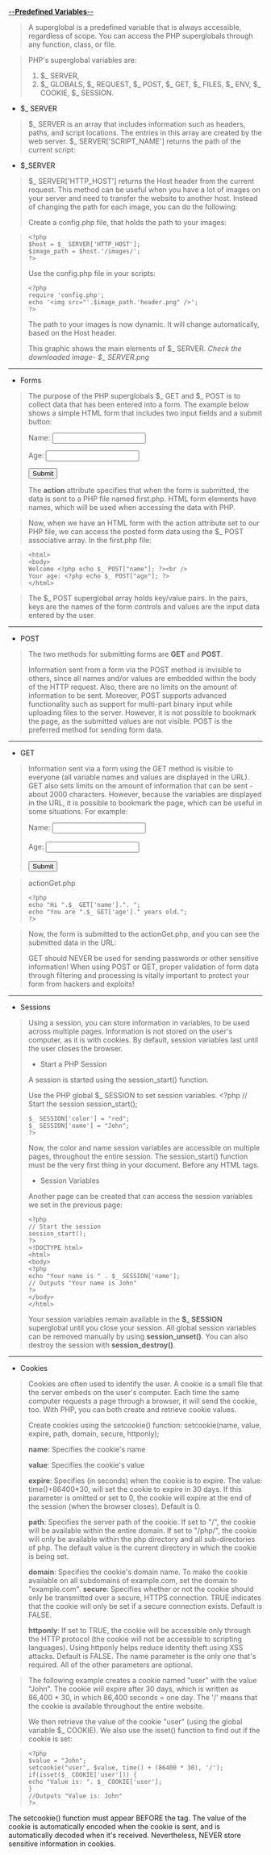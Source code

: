<u>--**Predefined Variables**--</u>

>A superglobal is a predefined variable that is always accessible, regardless of scope. You can access the PHP superglobals through any function, class, or file.

>PHP's superglobal variables are:
>1. $_ SERVER,
>2. $_ GLOBALS, $_ REQUEST, $_ POST, $_ GET, $_ FILES, $_ ENV, $_ COOKIE, $_ SESSION.</p>

  - $_ SERVER
>$_ SERVER is an array that includes information such as headers, paths, and script locations. The entries in this array are created by the web server.
$_ SERVER['SCRIPT_NAME'] returns the path of the current script:
>       <?php
>       echo $_ SERVER['SCRIPT_NAME'];
>       //Outputs "/somefile.php"
          ?>

- $_SERVER
>$_ SERVER['HTTP_HOST'] returns the Host header from the current request.
>     <?php
>     echo $_ SERVER['HTTP_HOST'];
    //Outputs "localhost"
    ?>
>This method can be useful when you have a lot of images on your server and need to transfer the website to another host. Instead of changing the path for each image, you can do the following:
>
> Create a config.php file, that holds the path to your images:

>     <?php
>     $host = $_ SERVER['HTTP_HOST'];
>     $image_path = $host.'/images/';
>     ?>
> Use the config.php file in your scripts:
>
>     <?php
>     require 'config.php';
>     echo '<img src="'.$image_path.'header.png" />';
>     ?>
>
>The path to your images is now dynamic. It will change automatically, based on the Host header.
>
>This graphic shows the main elements of $_ SERVER.
> *Check the downloaded image- $_ SERVER.png*
------------------------------------------------------
- Forms

>The purpose of the PHP superglobals $_ GET and $_ POST is to collect data that has been entered into a form.
The example below shows a simple HTML form that includes two input fields and a submit button:
>     <form action="first.php" method="post">
>     <p>Name: <input type="text" name="name" /></p>
>     <p>Age: <input type="text" name="age" /></p>
>     <p><input type="submit" name="submit" value="Submit" /></p>
>     </form>
> The **action** attribute specifies that when the form is submitted, the data is sent to a PHP file named first.php.
HTML form elements have names, which will be used when accessing the data with PHP.

>Now, when we have an HTML form with the action attribute set to our PHP file, we can access the posted form data using the $_ POST associative array.
In the first.php file:

>     <html>
>     <body>
>     Welcome <?php echo $_ POST["name"]; ?><br />
>     Your age: <?php echo $_ POST["age"]; ?>
>     </html>

>The $_ POST superglobal array holds key/value pairs. In the pairs, keys are the names of the form controls and values are the input data entered by the user.
---------------------------------------------------------
- POST
>The two methods for submitting forms are **GET** and **POST**.
>
>Information sent from a form via the POST method is invisible to others, since all names and/or values are embedded within the body of the HTTP request. Also, there are no limits on the amount of information to be sent.
Moreover, POST supports advanced functionality such as support for multi-part binary input while uploading files to the server.
However, it is not possible to bookmark the page, as the submitted values are not visible.
POST is the preferred method for sending form data.
---------------------------------------------------------
- GET
>
>Information sent via a form using the GET method is visible to everyone (all variable names and values are displayed in the URL). GET also sets limits on the amount of information that can be sent - about 2000 characters.
However, because the variables are displayed in the URL, it is possible to bookmark the page, which can be useful in some situations.
>For example:
>     <form action="actionGet.php" method="get">
>     Name: <input type="text" name="name" /><br /><br />
>     Age: <input type="text" name="age" /><br /><br />
>     <input type="submit" name="submit" value="Submit" />
>     </form>

> actionGet.php
>
>     <?php
>     echo "Hi ".$_ GET['name'].". ";
>     echo "You are ".$_ GET['age']." years old.";
>     ?>

>Now, the form is submitted to the actionGet.php, and you can see the submitted data in the URL:
>
>GET should NEVER be used for sending passwords or other sensitive information!
When using POST or GET, proper validation of form data through filtering and processing is vitally important to protect your form from hackers and exploits!

--------------------------------------------------------
- Sessions
>
> Using a session, you can store information in variables, to be used across multiple pages.
Information is not stored on the user's computer, as it is with cookies.
By default, session variables last until the user closes the browser.
>
>- Start a PHP Session
>
>A session is started using the session_start() function.
>
>Use the PHP global $_ SESSION to set session variables.
>     <?php
>     // Start the session
>     session_start();
>
>     $_ SESSION['color'] = "red";
>     $_ SESSION['name'] = "John";
>     ?>
>
>Now, the color and name session variables are accessible on multiple pages, throughout the entire session.
The session_start() function must be the very first thing in your document. Before any HTML tags.
>
> - Session Variables
>
>Another page can be created that can access the session variables we set in the previous page:
>
>     <?php
>     // Start the session
>     session_start();
>     ?>
>     <!DOCTYPE html>
>     <html>
>     <body>
>     <?php
>     echo "Your name is " . $_ SESSION['name'];
>     // Outputs "Your name is John"
>     ?>
>     </body>
>     </html>
>
>Your session variables remain available in the **$_ SESSION** superglobal until you close your session.
All global session variables can be removed manually by using **session_unset()**. You can also destroy the session with **session_destroy()**.
--------------------------------------------------------
- Cookies
>Cookies are often used to identify the user. A cookie is a small file that the server embeds on the user's computer. Each time the same computer requests a page through a browser, it will send the cookie, too. With PHP, you can both create and retrieve cookie values.
>
>Create cookies using the setcookie() function:
setcookie(name, value, expire, path, domain, secure, httponly);
>
>**name**: Specifies the cookie's name
>
>**value**: Specifies the cookie's value
>
>**expire**: Specifies (in seconds) when the cookie is to expire.
>The value: time()+86400*30, will set the cookie to expire in 30 days. If this parameter is omitted or set to 0, the cookie will expire at the end of the session (when the browser closes). Default is 0.
>
>**path**: Specifies the server path of the cookie. If set to "/", the cookie will be available within the entire domain. If set to "/php/", the cookie will only be available within the php directory and all sub-directories of php. The default value is the current directory in which the cookie is being set.
>
>**domain**: Specifies the cookie's domain name. To make the cookie available on all subdomains of example.com, set the domain to "example.com".
>**secure**: Specifies whether or not the cookie should only be transmitted over a secure, HTTPS connection. TRUE indicates that the cookie will only be set if a secure connection exists. Default is FALSE.
>
>**httponly**: If set to TRUE, the cookie will be accessible only through the HTTP protocol (the cookie will not be accessible to scripting languages). Using httponly helps reduce identity theft using XSS attacks. Default is FALSE.
The name parameter is the only one that's required. All of the other parameters are optional.


>The following example creates a cookie named "user" with the value "John". The cookie will expire after 30 days, which is written as 86,400 * 30, in which 86,400 seconds = one day. The '/' means that the cookie is available throughout the entire website.
>
>We then retrieve the value of the cookie "user" (using the global variable $_ COOKIE). We also use the isset() function to find out if the cookie is set:

>     <?php
>     $value = "John";
>     setcookie("user", $value, time() + (86400 * 30), '/');
>     if(isset($_ COOKIE['user'])) {
>     echo "Value is: ". $_ COOKIE['user'];
>     }
>     //Outputs "Value is: John"
>     ?>
The setcookie() function must appear BEFORE the <html> tag.
The value of the cookie is automatically encoded when the cookie is sent, and is automatically decoded when it's received. Nevertheless, NEVER store sensitive information in cookies.
